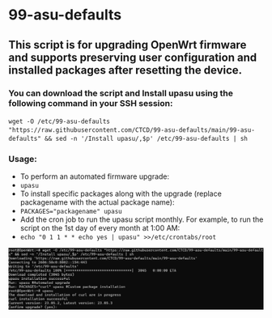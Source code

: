 # 99-asu-defaults
## This script is for upgrading OpenWrt firmware and supports preserving user configuration and installed packages after resetting the device.

### You can download the script and Install upasu using the following command in your SSH session:
`wget -O /etc/99-asu-defaults "https://raw.githubusercontent.com/CTCD/99-asu-defaults/main/99-asu-defaults" && sed -n '/Install upasu/,$p' /etc/99-asu-defaults | sh`

### Usage:
* To perform an automated firmware upgrade:
* `upasu`
* To install specific packages along with the upgrade (replace packagename with the actual package name):
* `PACKAGES="packagename" upasu`
* Add the cron job to run the upasu script monthly. For example, to run the script on the 1st day of every month at 1:00 AM:
* `echo "0 1 1 * * echo yes | upasu" >>/etc/crontabs/root`

![upasu](upasu.png)
